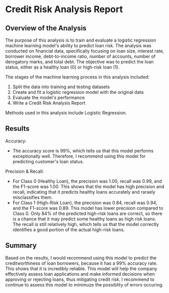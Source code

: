 # Credit Risk Analysis Report

## Overview of the Analysis
The purpose of this analysis is to train and evaluate a logistic regression machine learning model's ability to predict loan risk. The analysis was conducted on financial data, specifically focusing on loan size, interest rate, borrower income, debt-to-income ratio, number of accounts, number of derogatory marks, and total debt. The objective was to predict the loan status, either as a healthy loan (0) or high-risk loan (1).

The stages of the machine learning process in this analysis included: 
1. Split the data into training and testing datasets
2. Create and fit a logistic regression model with the original data
3. Evaluate the model's performance
4. Write a Credit Risk Analysis Report

Methods used in this analysis include Logistic Regression.


## Results
Accuracy:
* The accuracy score is 99%, which tells us that this model performs exceptionally well. Therefore, I recommend using this model for predicting customer's loan status.

Precision & Recall:
* For Class 0 (Healthy Loan), the precision was 1.00, recall was 0.99, and the F1-score was 1.00. This shows that the model has high precision and recall, indicating that it predicts healthy loans accurately and raraely misclassifies them.
* For Class 1 (High-Risk Loan), the precision was 0.84, recall was 0.94, and the F1-score was 0.89. This model has lower precision compared to Class 0. Only 84% of the predicted high-risk loans are correct, so there is a chance that it may predict some healthy loans as high risk loans. The recall is still relatively high, which tells us that the model correctly identifies a good portion of the actual high-risk loans.


## Summary
Based on the results, I would recommend using this model to predict the creditworthiness of loan borrowers, because it has a 99% accuracy rate. This shows that it is incredibly reliable. This model will help the company effectively assess loan applications and make informed decisions when approving or rejecting loans, thus mitigating credit risk. I recommend to continue to assess this model to minimuze the possiblity of errors occuring. 

